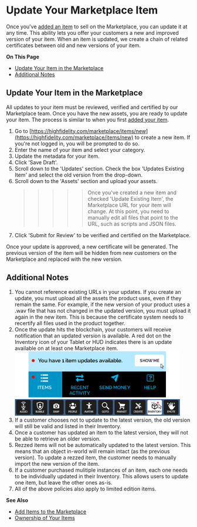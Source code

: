 # Update Your Marketplace Item

Once you've [added an item](add-item) to sell on the Marketplace, you can update it at any time. This ability lets you offer your customers a new and improved version of your item. When an item is updated, we create a chain of related certificates between old and new versions of your item. 

**On This Page**
* [Update Your Item in the Marketplace](#update-your-item-in-the-marketplace)
* [Additional Notes](#additional-notes)

## Update Your Item in the Marketplace
All updates to your item must be reviewed, verified and certified by our Marketplace team. Once you have the new assets, you are ready to update your item. The process is similar to when you first [added your item](add-item).

1. Go to [https://highfidelity.com/marketplace/items/new](https://highfidelity.com/marketplace/items/new) to create a new item. If you're not logged in, you will be prompted to do so. 
2. Enter the name of your item and select your category. 
3. Update the metadata for your item. 
4. Click 'Save Draft'. 
5. Scroll down to the 'Updates' section. Check the box 'Updates Existing Item' and select the old version from the drop-down.
6. Scroll down to the 'Assets' section and upload your assets. 
    >>>>>Once you've created a new item and checked 'Update Existing Item', the Marketplace URL for your item will change. At this point, you need to manually edit all files that point to the URL, such as scripts and JSON files.
7. Click 'Submit for Review' to be verified and certified on the Marketplace.

Once your update is approved, a new certificate will be generated. The previous version of the item will be hidden from new customers on the Marketplace and replaced with the new version. 

## Additional Notes

1. You cannot reference existing URLs in your updates. If you create an update, you must upload all the assets the product uses, even if they remain the same. For example, if the new version of your product uses a .wav file that has not changed in the updated version, you must upload it again in the new item. This is because the certificate system needs to recertify all files used in the product together.  
2. Once the update hits the blockchain, your customers will receive notification that an updated version is available. A red dot on the Inventory icon of your Tablet or HUD indicates there is an update available on at least one Marketplace item. ![](_images/update-available.png)
3. If a customer chooses not to update to the latest version, the old version will still be valid and listed in their Inventory.
4. Once a customer has updated an item to the latest version, they will not be able to retrieve an older version. 
5. Rezzed items will not be automatically updated to the latest version. This means that an object in-world will remain intact (as the previous version). To update a rezzed item, the customer needs to manually import the new version of the item. 
6. If a customer purchased mulitiple instances of an item, each one needs to be individually updated in their Inventory. This allows users to update one item, but leave the other ones as-is.
7. All of the above policies also apply to limited edition items.

**See Also**

+ [Add Items to the Marketplace](add-item)
+ [Ownership of Your Items](own-item)